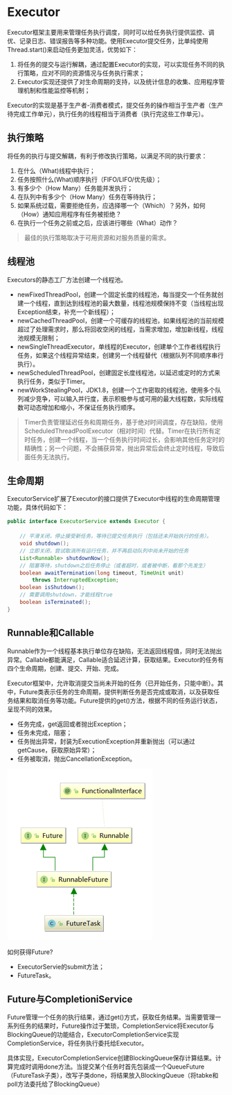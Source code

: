 # Executor
Executor框架主要用来管理任务执行调度，同时可以给任务执行提供监控、调优、记录日志、错误报告等多种功能。使用Executor提交任务，比单纯使用Thread.start()来启动任务更加灵活，优势如下：
1. 将任务的提交与运行解耦，通过配置Executor的实现，可以实现任务不同的执行策略，应对不同的资源情况与任务执行需求；
2. Executor实现还提供了对生命周期的支持，以及统计信息的收集、应用程序管理机制和性能监控等机制；

Executor的实现是基于生产者-消费者模式，提交任务的操作相当于生产者（生产待完成工作单元），执行任务的线程相当于消费者（执行完这些工作单元）。

## 执行策略
将任务的执行与提交解耦，有利于修改执行策略，以满足不同的执行要求：
1. 在什么（What)线程中执行；
2. 任务按照什么(What)顺序执行（FIFO/LIFO/优先级）；
3. 有多少个（How Many）任务能并发执行；
4. 在队列中有多少个（How Many）任务在等待执行；
5. 如果系统过载，需要拒绝任务，应选择哪一个（Which）？另外，如何（How）通知应用程序有任务被拒绝？
6. 在执行一个任务之前或之后，应该进行哪些（What）动作？

> 最佳的执行策略取决于可用资源和对服务质量的需求。

## 线程池
Executors的静态工厂方法创建一个线程池。
- newFixedThreadPool，创建一个固定长度的线程池，每当提交一个任务就创建一个线程，直到达到线程池的最大数量，线程池规模保持不变（当线程出现Exception结束，补充一个新线程）；
- newCachedThreadPool，创建一个可缓存的线程池，如果线程池的当前规模超过了处理需求时，那么将回收空闲的线程，当需求增加，增加新线程，线程池规模无限制；
- newSingleThreadExecutor，单线程的Executor，创建单个工作者线程执行任务，如果这个线程异常结束，创建另一个线程替代（根据队列不同顺序串行执行）。
- newScheduledThreadPool，创建固定长度线程池，以延迟或定时的方式来执行任务，类似于Timer。
- newWorkStealingPool，JDK1.8，创建一个工作密取的线程池，使用多个队列减少竞争，可以输入并行度，表示积极参与或可用的最大线程数，实际线程数可动态增加和缩小，不保证任务执行顺序。


> Timer负责管理延迟任务和周期任务，基于绝对时间调度，存在缺陷，使用ScheduledThreadPoolExecutor（相对时间）代替。Timer在执行所有定时任务，创建一个线程，当一个任务执行时间过长，会影响其他任务定时的精确性；另一个问题，不会捕获异常，抛出异常后会终止定时线程，导致后面任务无法执行。

## 生命周期
ExecutorService扩展了Executor的接口提供了Executor中线程的生命周期管理功能，具体代码如下：
```java
public interface ExecutorService extends Executor {
    
    // 平滑关闭，停止接受新任务，等待已提交任务执行（包括还未开始执行的任务）。
    void shutdown();
    // 立即关闭，尝试取消所有运行任务，并不再启动队列中尚未开始的任务
    List<Runnable> shutdownNow();
    // 阻塞等待，shutdown之后任务停止（或者超时，或者被中断，看那个先发生）
    boolean awaitTermination(long timeout, TimeUnit unit)
        throws InterruptedException;
    boolean isShutdown();
    // 需要调用shutdown，才能线程true    
    boolean isTerminated(); 
}
```

## Runnable和Callable
Runnable作为一个线程基本执行单位存在缺陷，无法返回线程值，同时无法抛出异常。Callable都能满足，Callable适合延迟计算，获取结果。Executor的任务有四个生命周期，创建、提交、开始、完成。

Executor框架中，允许取消提交当尚未开始的任务（已开始任务，只能中断）。其中，Future类表示任务的生命周期，提供判断任务是否完成或取消，以及获取任务结果和取消任务等功能。Future提供的get()方法，根据不同的任务运行状态，呈现不同的效果。
- 任务完成，get返回或者抛出Exception；
- 任务未完成，阻塞；
- 任务抛出异常，封装为ExecutionException并重新抛出（可以通过getCause，获取原始异常）；
- 任务被取消，抛出CancellationException。

![](/images/java/concureent/future.PNG)

如何获得Future?
- ExecutorServie的submit方法；
- FutureTask。

## Future与CompletioniService
Future管理一个任务的执行结果，通过get()方式，获取任务结果。当需要管理一系列任务的结果时，Future操作过于繁琐，CompletionService将Executor与BlockingQueue的功能结合，ExecutorCompletionService实现CompletionService，将任务执行委托给Executor。

具体实现，ExecutorCompletionService创建BlockingQueue保存计算结果。计算完成时调用done方法。当提交某个任务时首先包装成一个QueueFuture（FutureTask子类），改写子类done，将结果放入BlockingQueue（将tabke和poll方法委托给了BlockingQueue）











